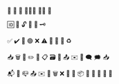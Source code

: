 👤
🧑
👥
🧑‍🤝‍🧑
🧑‍💼
🙍

🆔
🔐
🔓
🚪
🔑
🗝️

✅
✔️
🎉
🟢
❌
⚠️
🛑
🚫
🔄
♻️

📥
🗑️
📝
✏️
🔧
📋
🗃️
📨
📤
✉️
📩
🗨️
🗯️
📥

📬
📩
📪
📤
✉️
📨
🗑️
❌
🧹
🧻
📦
📣
🔔
🔕
📣
🚨
